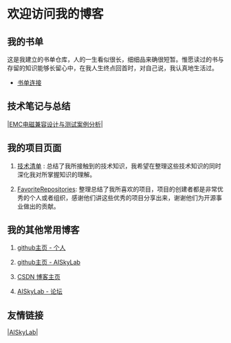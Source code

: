 # 欢迎访问我的博客

## 我的书单

这是我建立的书单仓库，人的一生看似很长，细细品来确很短暂。惟愿读过的书与存留的知识能够长留心中，在我人生终点回首时，对自己说，我认真地生活过。

* [书单连接](./awesome-books/books.md)

## 技术笔记与总结

|[EMC电磁兼容设计与测试案例分析](./EMC/EMC基础知识.md)|

## 我的项目页面

1. [技术清单](https://tech.xueyusky.cn) : 总结了我所接触到的技术知识，我希望在整理这些技术知识的同时深化我对所掌握知识的理解。

2. [FavoriteRepositories](https://xueyusky.cn/FavoriteRepositories/): 整理总结了我所喜欢的项目，项目的创建者都是非常优秀的个人或者组织，感谢他们讲这些优秀的项目分享出来，谢谢他们为开源事业做出的贡献。

## 我的其他常用博客

1. [github主页 - 个人](https://github.com/xueyusky)

2. [github主页 - AISkyLab](https://github.com/aiskylab)

3. [CSDN 博客主页](https://aiskylab.blog.csdn.net/)

4. [AISkyLab - 论坛](https://aiskylab.com)

## 友情链接

|[AISkyLab](https://aiskylab.com)|
